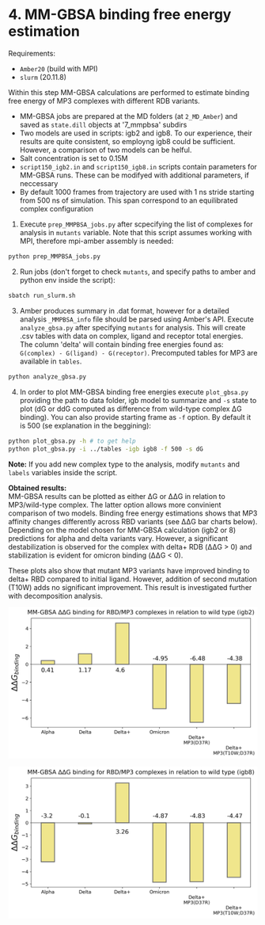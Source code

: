 # 4. MM-GBSA binding free energy estimation
Requirements:
- `Amber20` (build with MPI)
- `slurm` (20.11.8)

Within this step MM-GBSA calculations are performed to estimate binding free energy of MP3 complexes with different RDB variants. 

- MM-GBSA jobs are prepared at the MD folders (at `2_MD_Amber`) and saved as `state.dill` objects at '7_mmpbsa' subdirs
- Two models are used in scripts: igb2 and igb8. To our experience, their results are quite consistent, so employng igb8 could be sufficient. However, a comparison of two models can be helful.
- Salt concentration is set to 0.15M
- `script150_igb2.in` and `script150_igb8.in` scripts contain parameters for MM-GBSA runs. These can be modifyed with additional parameters, if neccessary
- By default 1000 frames from trajectory are used with 1 ns stride starting from 500 ns of simulation. This span correspond to an equilibrated complex configuration

1.  Execute `prep_MMPBSA_jobs.py` after scpecifying the list of complexes for analysis in `mutants` variable. Note that this script assumes working with MPI, therefore mpi-amber assembly is needed:
```sh
python prep_MMPBSA_jobs.py
```
2. Run jobs (don't forget to check `mutants`, and specify paths to amber and python env inside the script):
```sh
sbatch run_slurm.sh
```
3. Amber produces summary in .dat format, however for a detailed analysis `_MMPBSA_info` file should be parsed using Amber's API. Execute `analyze_gbsa.py` after specifying `mutants` for analysis. This will create .csv tables with data on complex, ligand and receptor total energies. The column 'delta' will contain binding free energies found as: `G(complex) - G(ligand) - G(receptor)`. Precomputed tables for MP3 are available in `tables`.
```sh
python analyze_gbsa.py
```
4. In order to plot MM-GBSA binding free energies execute `plot_gbsa.py` providing the path to data folder, igb model to summarize and `-s` state to plot (dG or ddG computed as difference from wild-type complex ΔG binding). You can also provide starting frame as `-f` option. By default it is 500 (se explanation in the beggining):
```sh
python plot_gbsa.py -h # to get help
python plot_gbsa.py -i ../tables -igb igb8 -f 500 -s dG
```
**Note:** If you add new complex type to the analysis, modify `mutants` and `labels` variables inside the script.

**Obtained results:**  
MM-GBSA results can be plotted as either ΔG or ΔΔG in relation to MP3/wild-type complex. The latter option allows more convinient comparison of two models. Binding free energy estimations shows that MP3 affinity changes differently across RBD variants (see ΔΔG bar charts below). Depending on the model chosen for MM-GBSA calculation (igb2 or 8) predictions for alpha and delta variants vary. However, a significant destabilization is observed for the complex with delta+ RDB (ΔΔG > 0) and stabilization is evident for omicron binding (ΔΔG < 0). 

These plots also show that mutant MP3 variants have improved binding to delta+ RBD compared to initial ligand. However, addition of second mutation (T10W) adds no significant improvement. This result is investigated further with decomposition analysis.

<p align="center">
  <img src="results_plots/ddG_mmgbsa_igb2.png" width="600">
</p>

<p align="center">
  <img src="results_plots/ddG_mmgbsa_igb8.png" width="600">
</p>
